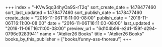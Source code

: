 +++
index = "-KVw5qq34hyOa9S-rT2q"
sort_create_date = 1478477460
sort_last_updated = 1478477460
sort_publish_date = 1478477460
create_date = "2016-11-06T16:11:00-08:00"
publish_date = "2016-11-06T16:11:00-08:00"
date = "2016-11-06T16:11:00-08:00"
last_updated = "2016-11-06T16:11:00-08:00"
preview_url = "6d104b96-e2d1-159f-d294-0796c9283941"
name = "Atelier26 Books"
title = "Atelier26 Books"
books_by_this_publisher = ["books/funny-ass-thoreau"]
+++
